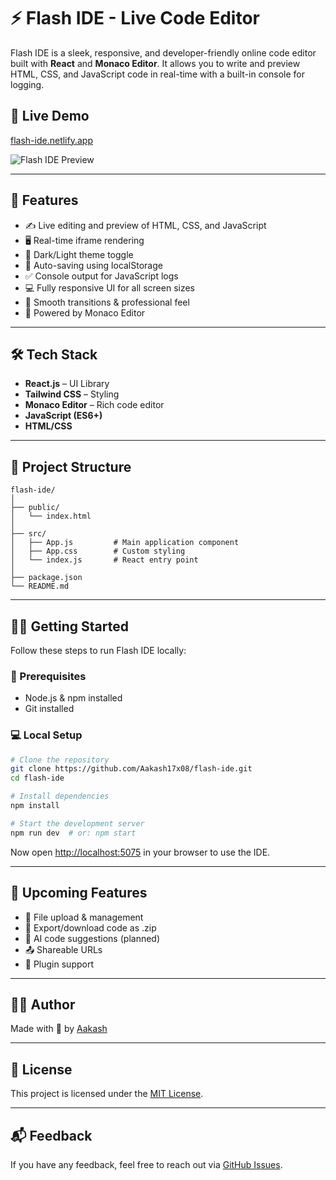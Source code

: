 # ⚡ Flash IDE - Live Code Editor

Flash IDE is a sleek, responsive, and developer-friendly online code editor built with **React** and **Monaco Editor**. It allows you to write and preview HTML, CSS, and JavaScript code in real-time with a built-in console for logging.

## 🚀 Live Demo
[flash-ide.netlify.app](https://flash-ide.netlify.app)

![Flash IDE Preview](./ide/src/assets/Screenshot%202025-04-15%20232030.png) <!-- Replace this with your screenshot if available -->

---

## 🚀 Features

- ✍️ Live editing and preview of HTML, CSS, and JavaScript
- 🖥️ Real-time iframe rendering
- 🌙 Dark/Light theme toggle
- 📆 Auto-saving using localStorage
- ✅ Console output for JavaScript logs
- 💻 Fully responsive UI for all screen sizes
- 💨 Smooth transitions & professional feel
- 🧠 Powered by Monaco Editor

---

## 🛠️ Tech Stack

- **React.js** – UI Library
- **Tailwind CSS** – Styling
- **Monaco Editor** – Rich code editor
- **JavaScript (ES6+)**
- **HTML/CSS**

---

## 📂 Project Structure

```
flash-ide/
│
├── public/
│   └── index.html
│
├── src/
│   ├── App.js         # Main application component
│   ├── App.css        # Custom styling
│   └── index.js       # React entry point
│
├── package.json
└── README.md
```

---

## 🧑‍💻 Getting Started

Follow these steps to run Flash IDE locally:

### 🔧 Prerequisites

- Node.js & npm installed
- Git installed

### 💻 Local Setup

```bash
# Clone the repository
git clone https://github.com/Aakash17x08/flash-ide.git
cd flash-ide

# Install dependencies
npm install

# Start the development server
npm run dev  # or: npm start
```

Now open [http://localhost:5075](http://localhost:5075) in your browser to use the IDE.

---

## 🧪 Upcoming Features

- 📁 File upload & management
- 💾 Export/download code as .zip
- 🧠 AI code suggestions (planned)
- 📤 Shareable URLs
- 🧹 Plugin support

---

## 👨‍🎨 Author

Made with 💖 by [Aakash](https://github.com/Aakash17x08)

---

## 📄 License

This project is licensed under the [MIT License](LICENSE).

---

## 📬 Feedback

If you have any feedback, feel free to reach out via [GitHub Issues](https://github.com/Aakash17x08/flash-ide/issues).

